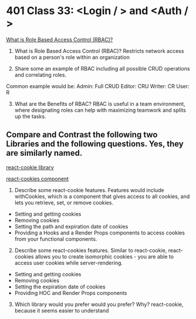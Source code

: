 # 401 Class 33: <Login / > and <Auth / >

[What is Role Based Access Control (RBAC)?](https://digitalguardian.com/blog/what-role-based-access-control-rbac-examples-benefits-and-more)

1. What is Role Based Access Control (RBAC)?
Restricts network access based on a person's role within an organization

2. Share some an example of RBAC including all possible CRUD operations and correlating roles.

Common example would be:
Admin: Full CRUD
Editor: CRU
Writer: CR
User: R

3. What are the Benefits of RBAC?
RBAC is useful in a team environment, where designating roles can help with maximizing teamwork and splits up the tasks.

## Compare and Contrast the following two Libraries and the following questions. Yes, they are similarly named.
[react-cookie library](https://www.npmjs.com/package/react-cookie)

[react-cookies component](https://www.npmjs.com/package/react-cookies)

1. Describe some react-cookie features.
Features would include withCookies, which is a component that gives access to all cookies, and lets you retrieve, set, or remove cookies.

- Setting and getting cookies
- Removing cookies
- Setting the path and expiration date of cookies
- Providing a Hooks and a Render Props components to access cookies from your functional components.

2. Describe some react-cookies features.
 Similar to react-cookie, react-cookies allows you to create isomorphic cookies - you are able to access user cookies while server-rendering.
- Setting and getting cookies
- Removing cookies
- Setting the expiration date of cookies
- Providing HOC and Render Props components

3. Which library would you prefer would you prefer? Why?
react-cookie, because it seems easier to understand
